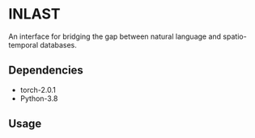 # INLAST
An interface for bridging the gap between natural language and spatio-temporal databases.
## Dependencies
   * torch-2.0.1 
   * Python-3.8
## Usage
